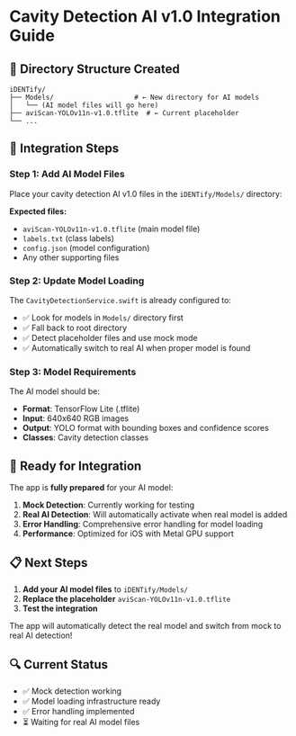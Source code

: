 # Cavity Detection AI v1.0 Integration Guide

## 📁 Directory Structure Created
```
iDENTify/
├── Models/                    # ← New directory for AI models
│   └── (AI model files will go here)
├── aviScan-YOLOv11n-v1.0.tflite  # ← Current placeholder
└── ...
```

## 🔧 Integration Steps

### Step 1: Add AI Model Files
Place your cavity detection AI v1.0 files in the `iDENTify/Models/` directory:

**Expected files:**
- `aviScan-YOLOv11n-v1.0.tflite` (main model file)
- `labels.txt` (class labels)
- `config.json` (model configuration)
- Any other supporting files

### Step 2: Update Model Loading
The `CavityDetectionService.swift` is already configured to:
- ✅ Look for models in `Models/` directory first
- ✅ Fall back to root directory
- ✅ Detect placeholder files and use mock mode
- ✅ Automatically switch to real AI when proper model is found

### Step 3: Model Requirements
The AI model should be:
- **Format**: TensorFlow Lite (.tflite)
- **Input**: 640x640 RGB images
- **Output**: YOLO format with bounding boxes and confidence scores
- **Classes**: Cavity detection classes

## 🚀 Ready for Integration

The app is **fully prepared** for your AI model:

1. **Mock Detection**: Currently working for testing
2. **Real AI Detection**: Will automatically activate when real model is added
3. **Error Handling**: Comprehensive error handling for model loading
4. **Performance**: Optimized for iOS with Metal GPU support

## 📋 Next Steps

1. **Add your AI model files** to `iDENTify/Models/`
2. **Replace the placeholder** `aviScan-YOLOv11n-v1.0.tflite`
3. **Test the integration**

The app will automatically detect the real model and switch from mock to real AI detection!

## 🔍 Current Status
- ✅ Mock detection working
- ✅ Model loading infrastructure ready
- ✅ Error handling implemented
- ⏳ Waiting for real AI model files
